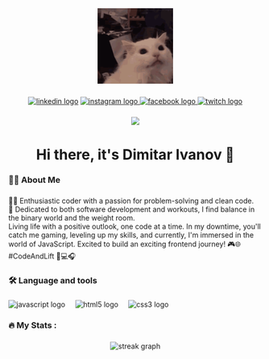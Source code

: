 <div align="center">
  <img height="150" src="cat-thurston-waffles.gif"  />
</div>

###

<div align="center">
  <a href="https://www.linkedin.com/in/dimitar-ivanov-709b67253/"><img src="https://img.shields.io/static/v1?message=LinkedIn&logo=linkedin&label=&color=0077B5&logoColor=white&labelColor=&style=for-the-badge" height="25" alt="linkedin logo"/></a>
  <a href="https://www.instagram.com/dimdivanov"><img src="https://img.shields.io/static/v1?message=Instagram&logo=instagram&label=&color=E4405F&logoColor=white&labelColor=&style=for-the-badge" height="25" alt="instagram logo"  /> </a>
  <a href="https://www.facebook.com/Diiv92"><img src="https://img.shields.io/static/v1?message=Facebook&logo=facebook&label=&color=1877F2&logoColor=white&labelColor=&style=for-the-badge" height="25" alt="facebook logo"  /> </a>
  <a href="https://www.twitch.tv/deityesthetix"><img src="https://img.shields.io/static/v1?message=Twitch&logo=twitch&label=&color=9146FF&logoColor=white&labelColor=&style=for-the-badge" height="25" alt="twitch logo"  /> </a>
</div>

###

<div align="center">
  <img src="https://visitor-badge.laobi.icu/badge?page_id=deifyme.deifyme&"  />
</div>

###

<h1 align="center">Hi there, it's Dimitar Ivanov 👋</h1>

###

<h3 align="left">👩‍💻  About Me</h3>

###

<p align="left">👨‍💻 Enthusiastic coder with a passion for problem-solving and clean code.<br>💪 Dedicated to both software development and workouts, I find balance in the binary world and the weight room. <br>Living life with a positive outlook, one code at a time. In my downtime, you'll catch me gaming, leveling up my skills, and currently, I'm immersed in the world of JavaScript. Excited to build an exciting frontend journey! 🎮🌐 #CodeAndLift 🚀💻🎧<br></p>

###

<h3 align="left">🛠 Language and tools</h3>

###

<div align="left">
  <img src="https://cdn.jsdelivr.net/gh/devicons/devicon/icons/javascript/javascript-original.svg" height="40" alt="javascript logo"  />
  <img width="12" />
  <img src="https://cdn.jsdelivr.net/gh/devicons/devicon/icons/html5/html5-original.svg" height="40" alt="html5 logo"  />
  <img width="12" />
  <img src="https://cdn.jsdelivr.net/gh/devicons/devicon/icons/css3/css3-original.svg" height="40" alt="css3 logo"  />
</div>

###

<h3 align="left">🔥   My Stats :</h3>

###

<div align="center">
  <img src="[![GitHub Streak](https://streak-stats.demolab.com?user=dimdivanov)](https://git.io/streak-stats)" height="220" alt= "streak graph" />
</div>

###
